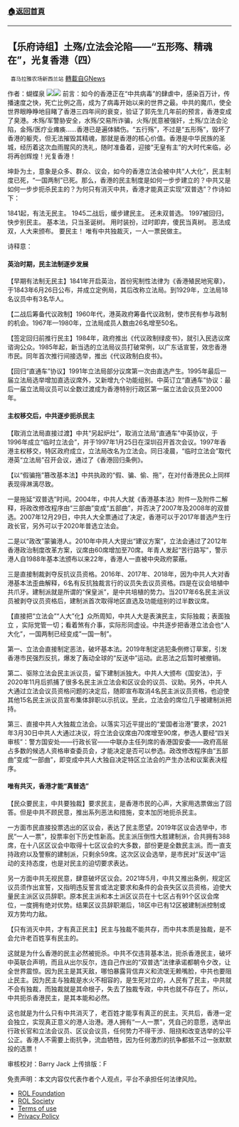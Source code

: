 ###  [:house:返回首頁](https://github.com/ourhimalayas/txt)
---


## 【乐府诗组】土殇/立法会沦陷——“五形殇、精魂在”，光复香港（四）
` 喜马拉雅农场新西兰站` [轉載自GNews](https://gnews.org/zh-hans/2309723/)

作者：蝴蝶泉
![](https://assets.gnews.org/wp-content/uploads/2022/04/G新闻.jpg)![](https://assets.gnews.org/wp-content/uploads/2022/04/蝴蝶.jpeg)
前言：如今的香港正在“中共病毒”的肆虐中，感染百万计，传播速度之快，死亡比例之高，成为了病毒开始以来的世界之最。中共的魔爪，使全世界眼睁睁地目睹了香港三四年间的衰变，验证了郭先生几年前的预言，香港变成了臭港。木殇/军警胁安全，水殇/交易所诈骗，火殇/民意被强奸，土殇/立法会沦陷，金殇/医疗业瘫痪……香港已是遍体鳞伤。“五行殇”，不过是“五形殇”，毁坏了香港的躯壳，但无法摧毁其精魂，那就是香港的核心价值。香港是中华民族的圣城，经历着这次血雨腥风的洗礼，随时准备着，迎接“无皇有主”的大时代来临，必将再创辉煌！光复香港！

坤卦为土，意象是众多、群众、议会，如今的香港立法会被中共“人大化”，民主制度已死，“一国两制”已死。那么，香港的民主制度是如何一步步建立的？中共又是如何一步步扼杀民主的？为何只有消灭中共，香港才能真正实现“双普选”？作诗如下：

1841起，有法无民主。
1945二战后，缓步建民主。
还未双普选。
1997被回归，快步别民主。
基本法，只当圣诞树。
用时装扮，过时即弃，傻民当真树。
恶法成双，人大来颁布。
要民主！
唯有中共独裁灭，一人一票民做主。

诗释意：

#### **英治时期，民主法制逐步发展**

【早期有法制无民主】1841年开启英治，首份宪制性法律为《香港殖民地宪章》，于1843年6月26日公布，并成立定例局，其后改称立法局。到1929年，立法局18名议员中有3名华人。

【二战后筹备代议政制】1960年代，港英政府筹备代议政制，使市民有参与政制的机会。1967年—1980年，立法局成员人数由26名增至50名。

【签定回归前推行民主】1984年，政府推出《代议政制绿皮书》，就引入民选议席谘询公众。1985年起，新当选的立法局议员打破常例，以广东话宣誓，效忠香港市民。同年首次推行间接选举，推出《代议政制白皮书》。

【回归“直通车”协议】1991年立法局部分议席第一次由直选产生。1995年最后一届立法局选举增加直选议席外，又新增九个功能组别。中英订立“直通车”协议：最后一届立法局议员可以全数过渡成为香港特别行政区第一届立法会议员至2000年。

#### **主权移交后，中共逐步扼杀民主**

【取消立法局直接过渡】中共“另起炉灶”，取消立法局“直通车”中英协议，于1996年成立“临时立法会”，并于1997年1月25日在深圳召开首次会议。1997年香港主权移交，特区政府成立，立法局改名为立法会。同日凌晨，“临时立法会”取代港英“立法局”召开会议，通过了《香港回归条例》。

【以“假骗拖”篡改基本法】中共执政的“假、骗、偷、拖”，在对付香港民众上同样表现得淋漓尽致。

一是拖延“双普选”时间。2004年，中共人大就《香港基本法》附件一及附件二解释，将政改修改程序由“三部曲”变成“五部曲”，并否决了2007年及2008年的双普选。2007年12月29日，中共人大全票通过了决定，香港可以于2017年普选产生行政长官，另外可以于2020年普选立法会。

二是以“政改”蒙骗港人。2010年中共人大提出“建议方案”，立法会通过了2012年香港政治制度改革方案，议席由60席增加至70席。年青人发起“苦行路写”，警示港人自1988年基本法颁布以来22年，香港人一直被中央政府蒙蔽。

三是直接制裁剥夺反抗议员资格。2016年、2017年、2018年，因为中共人大对香港基本法歪曲解释，6名有反抗独裁言行的议员失去议员资格。四是在议会培植中共爪牙。建制派就是所谓的“保皇派”，是中共培植的势力。当2017年6名民主派议员被剥夺议员资格后，建制派首次取得地区直选及功能组别的过半数议席。

【直接把“立法会”“人大”化】众所周知，中共人大是表演民主，实际独裁；表面独立 ，实际党管一切；看着煞有介事，实际形同虚设。中共逐步把香港立法会也“人大化”，一国两制已经变成”一国一制”。

第一、立法会直接制定恶法，破坏基本法。2019年制定逃犯条例修订草案，引发香港市民强烈反抗，爆发了轰动全球的“反送中”运动。此恶法之后暂时被撤销。

第二、驱除立法会民主派议员，留下建制派独大。中共人大颁布《国安法》，于2020年11月后抓捕了很多名民主派立法会和区议会的议员、议助。另外，中共人大通过立法会议员资格问题的决定后，随即宣布取消4名民主派议员资格，也迫使其他15名民主派议员宣布集体辞职以示抗议。至此，立法会的席位几乎被建制派把持。

第三、直接中共人大独裁立法会。以落实习近平提出的“爱国者治港”要求，2021年3月30日中共人大通过决议，将立法会议席由70席增至90席，参选人要经“四关审核”：警方国安处——行政长官——中联办主任列席的香港国安委——政府高层占多数的候选人资格审查委员会，才能决定是否可以参选。政改修改程序由“五部曲”变成“一部曲”，即变成中共人大独自决定特区立法会的产生办法和议案表决程序。

#### **唯有共灭，香港才能“真普选”**

【民众要民主，中共要独裁】要求民主，是香港市民的心声，大家用选票做出了回答。但是中共不顾民意，推出系列恶法和措施，变本加厉地扼杀民主。

一方面市民直接投票选出的区议会，表达了民主愿望。2019年区议会选举中，市民“一人一票”，投票率创下历史性新高。民主派压倒性大胜建制派，合共拥有388席，在十八区区议会中取得十七区议会的大多数，部份更是全数民主派。而一直支持政府以及警察的建制派，只剩余59席。这次区议会选举，是市民对“反送中”运动的支持态度，也是对民主的迫切要求表达。

另一方面中共无视民意，肆意破坏区议会。2021年5月，中共又推出条例，规定区议员须作出宣誓，又指明违反誓言或法定要求和条件的会丧失区议员资格，迫使大量民主派区议员辞职。原本民主派和本土派区议员在十七区占有91个区议会席位，一度拥有绝对优势。结果区议员辞职潮后，18区中已有12区被建制派控制或双方势均力敌。

【只有消灭中共，才有真正民主】民主与独裁不能共存，而中共本质是独裁，是不会允许老百姓享有民主的。

这就是为什么香港的民主必然被扼杀。中共不仅违背基本法，扼杀香港民主，破坏中英联合声明，而且从出尔反尔，连自己作出的“双普选”法律承诺都朝令夕改，让全世界震惊。因为民主是其天敌，哪怕暴露背信弃义和流氓无赖嘴脸，中共也要阻止民主。因为民主与独裁是水火不相容的，是生死对立的，人民有了民主，中共就不会有独裁，而独裁就是其命根子，失去了独裁专政，中共也就不存在了。所以，中共扼杀香港民主，是其本能和必然。

这也就是为什么只有中共消灭了，老百姓才能享有真正的民主。灭共后，香港一定会独立，实现真正意义的港人治港。港人拥有“一人一票”，凭自己的意愿，选举出行政长官和立法会议员、区议会议员，任何势力不得干涉、阻挠和改变选举的公平公正。香港人不需要上街抗争，流血牺牲，因为任何激烈的抗争都抵不过一张默默投的选票！

审核校对：Barry Jack
上传排版：F

 

免责声明：本文内容仅代表作者个人观点，平台不承担任何法律风险。

- [ROL Foundation](https://rolfoundation.org/)
- [ROL Society](https://rolsociety.org/)
- [Terms of use](https://gnews.org/terms-of-use-3/)
- [Privacy Policy](https://gnews.org/privacy-policy/)

